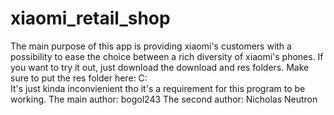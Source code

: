 # xiaomi_retail_shop
The main purpose of this app is providing xiaomi's customers with a possibility to ease the choice between a rich diversity of xiaomi's phones. If you want to try it out, just download the download and res folders. Make sure to put the res folder here: C:\
It's just kinda inconvienient tho it's a requirement for this program to be working.
The main author: bogol243
The second author: Nicholas Neutron
